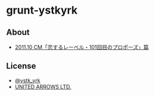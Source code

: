 # grunt-ystkyrk

## About

- [2011.10 CM「恋するレーベル・101回目のプロポーズ」篇](http://www.youtube.com/watch?v=k6OE26Bd4lE)

## License

- [@ystk_yrk](https://twitter.com/ystk_yrk)
- [UNITED ARROWS LTD.](http://www.united-arrows.jp/)
